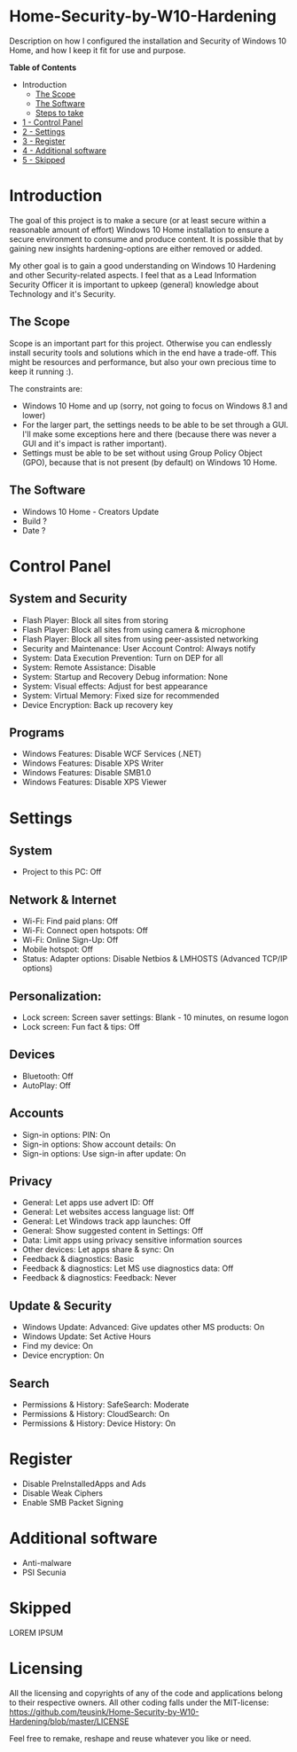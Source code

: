 # Home-Security-by-W10-Hardening
Description on how I configured the installation and Security of Windows 10 Home, and how I keep it fit for use and purpose.

**Table of Contents**
- Introduction
  - [The Scope](#the-scope)
  - [The Software](#the-software)
  - [Steps to take](#steps-to-take)
- [1 - Control Panel](#control-panel)
- [2 - Settings](#settings)
- [3 - Register](#register)
- [4 - Additional software](#additional-software)
- [5 - Skipped](#skipped)

# Introduction
The goal of this project is to make a secure (or at least secure within a reasonable amount of effort) Windows 10 Home installation to ensure a secure environment to consume and produce content. It is possible that by gaining new insights hardening-options are either removed or added.

My other goal is to gain a good understanding on Windows 10 Hardening and other Security-related aspects. I feel that as a Lead Information Security Officer it is important to upkeep (general) knowledge about Technology and it's Security.

## The Scope
Scope is an important part for this project. Otherwise you can endlessly install security tools and solutions which in the end have a trade-off. This might be resources and performance, but also your own precious time to keep it running :).

The constraints are:
- Windows 10 Home and up (sorry, not going to focus on Windows 8.1 and lower)
- For the larger part, the settings needs to be able to be set through a GUI. I'll make some exceptions here and there (because there was never a GUI and it's impact is rather important).
- Settings must be able to be set without using Group Policy Object (GPO), because that is not present (by default) on Windows 10 Home.

## The Software
- Windows 10 Home - Creators Update
- Build ?
- Date ?

# Control Panel

## System and Security
- Flash Player: Block all sites from storing
- Flash Player: Block all sites from using camera & microphone
- Flash Player: Block all sites from using peer-assisted networking
- Security and Maintenance: User Account Control: Always notify
- System: Data Execution Prevention: Turn on DEP for all
- System: Remote Assistance: Disable
- System: Startup and Recovery Debug information: None
- System: Visual effects: Adjust for best appearance
- System: Virtual Memory: Fixed size for recommended
- Device Encryption: Back up recovery key

## Programs
- Windows Features: Disable WCF Services (.NET)
- Windows Features: Disable XPS Writer
- Windows Features: Disable SMB1.0
- Windows Features: Disable XPS Viewer

# Settings

## System
- Project to this PC: Off

## Network & Internet
- Wi-Fi: Find paid plans: Off
- Wi-Fi: Connect open hotspots: Off
- Wi-Fi: Online Sign-Up: Off
- Mobile hotspot: Off
- Status: Adapter options: Disable Netbios & LMHOSTS (Advanced TCP/IP options)

## Personalization:
- Lock screen: Screen saver settings: Blank - 10 minutes, on resume logon
- Lock screen: Fun fact & tips: Off

## Devices
- Bluetooth: Off
- AutoPlay: Off

## Accounts
- Sign-in options: PIN: On
- Sign-in options: Show account details: On
- Sign-in options: Use sign-in after update: On

## Privacy
- General: Let apps use advert ID: Off
- General: Let websites access language list: Off
- General: Let Windows track app launches: Off
- General: Show suggested content in Settings: Off
- Data: Limit apps using privacy sensitive information sources
- Other devices: Let apps share & sync: On
- Feedback & diagnostics: Basic
- Feedback & diagnostics: Let MS use diagnostics data: Off
- Feedback & diagnostics: Feedback: Never

## Update & Security
- Windows Update: Advanced: Give updates other MS products: On
- Windows Update: Set Active Hours
- Find my device: On
- Device encryption: On

## Search
- Permissions & History: SafeSearch: Moderate
- Permissions & History: CloudSearch: On
- Permissions & History: Device History: On

# Register
- Disable PreInstalledApps and Ads
- Disable Weak Ciphers
- Enable SMB Packet Signing

# Additional software
- Anti-malware
- PSI Secunia

# Skipped
LOREM IPSUM

# Licensing
All the licensing and copyrights of any of the code and applications belong to their respective owners. All other coding falls under the MIT-license: https://github.com/teusink/Home-Security-by-W10-Hardening/blob/master/LICENSE

Feel free to remake, reshape and reuse whatever you like or need.
